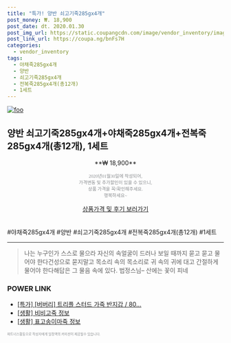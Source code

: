 ```yaml
--- 
title: "특가! 양반 쇠고기죽285gx4개" 
post_money: ₩. 18,900 
post_date: dt. 2020.01.30 
post_img_url: https://static.coupangcdn.com/image/vendor_inventory/images/2018/07/18/14/4/55fb5774-ebe6-404c-9889-19ac0cd4b65b.jpg 
post_link_url: https://coupa.ng/bnFs7H 
categories: 
  - vendor_inventory 
tags: 
  - 야채죽285gx4개 
  - 양반 
  - 쇠고기죽285gx4개 
  - 전복죽285gx4개(총12개) 
  - 1세트 
--- 
```

[![foo](https://static.coupangcdn.com/image/vendor_inventory/images/2018/07/18/14/4/55fb5774-ebe6-404c-9889-19ac0cd4b65b.jpg)](https://coupa.ng/bnFs7H) 

## 양반 쇠고기죽285gx4개+야채죽285gx4개+전복죽285gx4개(총12개), 1세트 
<p style="text-align: center;">**₩ 18,900**</p> 
<p style="text-align: center;"><span style="color: #898c8f; font-family: Georgia,Times,serif; font-size: 0.75em;">2020년01월30일에 작성되어, <br>가격변동 및 추가할인이 있을 수 있으니,<br> 상품 가격을 꼭!확인해주세요.<br>행복하세요~</span> 
</p>	 
<div markdown="0" style="text-align: center;"><a href="https://coupa.ng/bnFs7H" class="btn btn--success">상품가격 및 후기 보러가기</a></div> 
<br><br> 
  #야채죽285gx4개 #양반 #쇠고기죽285gx4개 #전복죽285gx4개(총12개) #1세트 
<hr> 

> 나는 누구인가 스스로 물으라 자신의 속얼굴이 드러나 보일 때까지 묻고 묻고 물어야 한다건성으로 묻지말고 목소리 속의 목소리로 귀 속의 귀에 대고 간절하게 물어야 한다해답은 그 물음 속에 있다. 법정스님–  산에는 꽃이 피네 


### POWER LINK

* <a href="https://blog.naver.com/an0733/221786643910" target="_blank">[특가] [버버리] 트리플 스터드 가죽 반지갑 / 80...</a>
* <a href="https://blog.naver.com/sakai111/221763276037" target="_blank"> [생활] 비비고죽 정보 </a>
* <a href="https://blog.naver.com/fasyy4321/221769864707" target="_blank"> [생활] 표고송이마죽 정보 </a>

<span style="color: #898c8f; font-family: Georgia,Times,serif; font-size: 0.55em;">파트너스활동으로 작성자에게 일정액의 커미션이 제공될수 있습니다.</span> 
